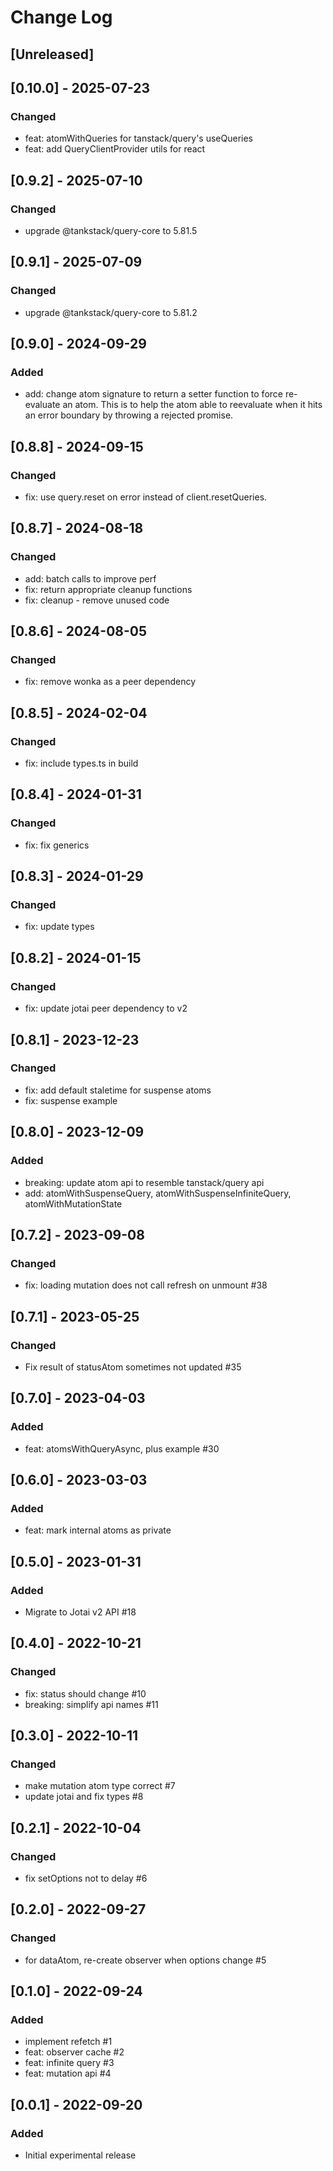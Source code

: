 # Change Log

## [Unreleased]

## [0.10.0] - 2025-07-23

### Changed

- feat: atomWithQueries for tanstack/query's useQueries
- feat: add QueryClientProvider utils for react

## [0.9.2] - 2025-07-10

### Changed

- upgrade @tankstack/query-core to 5.81.5

## [0.9.1] - 2025-07-09

### Changed

- upgrade @tankstack/query-core to 5.81.2

## [0.9.0] - 2024-09-29

### Added

- add: change atom signature to return a setter function to force re-evaluate an atom. This is to help the atom able to reevaluate when it hits an error boundary by throwing a rejected promise.

## [0.8.8] - 2024-09-15

### Changed

- fix: use query.reset on error instead of client.resetQueries.

## [0.8.7] - 2024-08-18

### Changed

- add: batch calls to improve perf
- fix: return appropriate cleanup functions
- fix: cleanup - remove unused code

## [0.8.6] - 2024-08-05

### Changed

- fix: remove wonka as a peer dependency

## [0.8.5] - 2024-02-04

### Changed

- fix: include types.ts in build

## [0.8.4] - 2024-01-31

### Changed

- fix: fix generics

## [0.8.3] - 2024-01-29

### Changed

- fix: update types

## [0.8.2] - 2024-01-15

### Changed

- fix: update jotai peer dependency to v2

## [0.8.1] - 2023-12-23

### Changed

- fix: add default staletime for suspense atoms
- fix: suspense example

## [0.8.0] - 2023-12-09

### Added

- breaking: update atom api to resemble tanstack/query api
- add: atomWithSuspenseQuery, atomWithSuspenseInfiniteQuery, atomWithMutationState

## [0.7.2] - 2023-09-08

### Changed

- fix: loading mutation does not call refresh on unmount #38

## [0.7.1] - 2023-05-25

### Changed

- Fix result of statusAtom sometimes not updated #35

## [0.7.0] - 2023-04-03

### Added

- feat: atomsWithQueryAsync, plus example #30

## [0.6.0] - 2023-03-03

### Added

- feat: mark internal atoms as private

## [0.5.0] - 2023-01-31

### Added

- Migrate to Jotai v2 API #18

## [0.4.0] - 2022-10-21

### Changed

- fix: status should change #10
- breaking: simplify api names #11

## [0.3.0] - 2022-10-11

### Changed

- make mutation atom type correct #7
- update jotai and fix types #8

## [0.2.1] - 2022-10-04

### Changed

- fix setOptions not to delay #6

## [0.2.0] - 2022-09-27

### Changed

- for dataAtom, re-create observer when options change #5

## [0.1.0] - 2022-09-24

### Added

- implement refetch #1
- feat: observer cache #2
- feat: infinite query #3
- feat: mutation api #4

## [0.0.1] - 2022-09-20

### Added

- Initial experimental release
